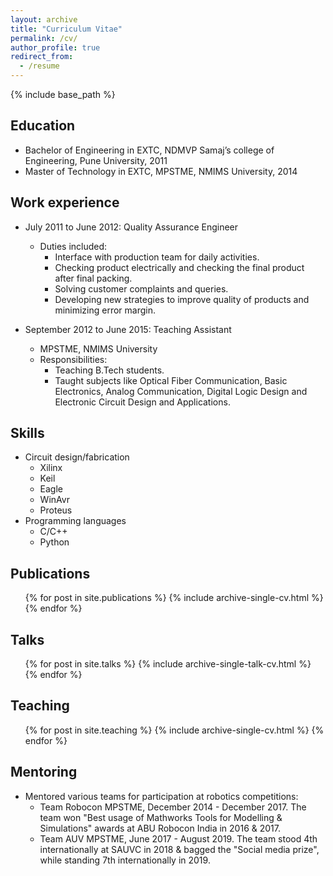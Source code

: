 ```yaml
---
layout: archive
title: "Curriculum Vitae"
permalink: /cv/
author_profile: true
redirect_from:
  - /resume
---
```


{% include base_path %}

Education
------
* Bachelor of Engineering in EXTC, NDMVP Samaj’s college of Engineering, Pune University, 2011
* Master of Technology in EXTC, MPSTME, NMIMS University, 2014



Work experience
------
* July 2011 to June 2012: Quality Assurance Engineer
  * Duties included:
	* Interface with production team for daily activities.
	* Checking product electrically and checking the final product after final packing.
	* Solving customer complaints and queries.
	* Developing new strategies to improve quality of products and minimizing error margin.


* September 2012 to June 2015: Teaching Assistant
  * MPSTME, NMIMS University
  * Responsibilities:
	* Teaching B.Tech students.
	* Taught subjects like Optical Fiber Communication, Basic Electronics, Analog Communication, Digital Logic Design and Electronic Circuit Design and Applications.


  
Skills
------
* Circuit design/fabrication
  * Xilinx
  * Keil
  * Eagle
  * WinAvr
  * Proteus
* Programming languages
  * C/C++
  * Python
  


Publications
------
  <ul>{% for post in site.publications %}
    {% include archive-single-cv.html %}
  {% endfor %}</ul>
  
  
  
Talks
------
  <ul>{% for post in site.talks %}
    {% include archive-single-talk-cv.html %}
  {% endfor %}</ul>
  
  
  
Teaching
------
  <ul>{% for post in site.teaching %}
    {% include archive-single-cv.html %}
  {% endfor %}</ul>
  
  
  
Mentoring
------
* Mentored various teams for participation at robotics competitions:
  * Team Robocon MPSTME, December 2014 - December 2017. The team won "Best usage of Mathworks Tools for Modelling & Simulations" awards at ABU Robocon India in 2016 & 2017.
  * Team AUV MPSTME, June 2017 - August 2019. The team stood 4th internationally at SAUVC in 2018 & bagged the "Social media prize", while standing 7th internationally in 2019.